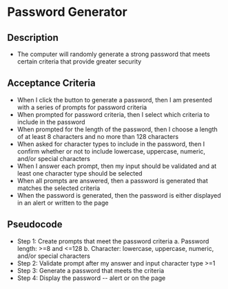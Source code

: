 # Password Generator

## Description
- The computer will randomly generate a strong password that meets certain criteria that provide greater security

## Acceptance Criteria
- When I click the button to generate a password, then I am presented with a series of prompts for password criteria
- When prompted for password criteria, then I select which criteria to include in the password
- When prompted for the length of the password, then I choose a length of at least 8 characters and no more than 128 characters
- When asked for character types to include in the password, then I confirm whether or not to include lowercase, uppercase, numeric, and/or special characters
- When I answer each prompt, then my input should be validated and at least one character type should be selected
- When all prompts are answered, then a password is generated that matches the selected criteria
- When the password is generated, then the password is either displayed in an alert or written to the page

## Pseudocode
- Step 1: Create prompts that meet the password criteria
    a. Password length: >=8 and <=128
    b. Character: lowercase, uppercase, numeric, and/or special characters
- Step 2: Validate prompt after my answer and input character type >=1
- Step 3: Generate a password that meets the criteria
- Step 4: Display the password -- alert or on the page


